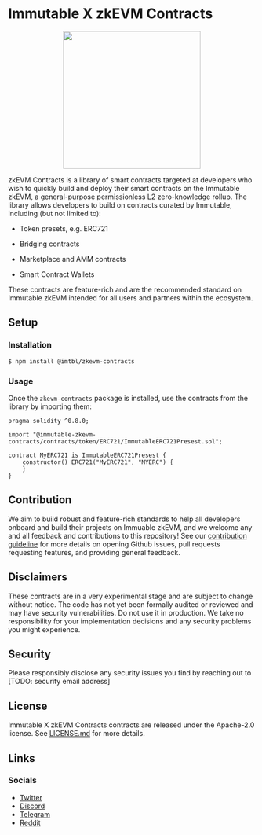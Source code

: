 # Immutable X zkEVM Contracts

<p align="center"><img src="https://cdn.dribbble.com/users/1299339/screenshots/7133657/media/837237d447d36581ebd59ec36d30daea.gif" width="280"/></p>

zkEVM Contracts is a library of smart contracts targeted at developers who wish to quickly build and deploy their smart contracts on the Immutable zkEVM, a general-purpose permissionless L2 zero-knowledge rollup. The library allows developers to build on contracts curated by Immutable, including (but not limited to):

* Token presets, e.g. ERC721

* Bridging contracts

* Marketplace and AMM contracts 

* Smart Contract Wallets 

These contracts are feature-rich and are the recommended standard on Immutable zkEVM intended for all users and partners within the ecosystem.

## Setup

### Installation

```
$ npm install @imtbl/zkevm-contracts
```

### Usage
Once the `zkevm-contracts` package is installed, use the contracts from the library by importing them:

```solidity
pragma solidity ^0.8.0;

import "@immutable-zkevm-contracts/contracts/token/ERC721/ImmutableERC721Presest.sol";

contract MyERC721 is ImmutableERC721Presest {
    constructor() ERC721("MyERC721", "MYERC") {
    }
}
```

## Contribution

We aim to build robust and feature-rich standards to help all developers onboard and build their projects on Immuable zkEVM, and we welcome any and all feedback and contributions to this repository! See our [contribution guideline](CONTRIBUTING.md) for more details on opening Github issues, pull requests requesting features, and providing general feedback.


## Disclaimers

These contracts are in a very experimental stage and are subject to change without notice. The code has not yet been formally audited or reviewed and may have security vulnerabilities. Do not use it in production. We take no responsibility for your implementation decisions and any security problems you might experience.

## Security

Please responsibly disclose any security issues you find by reaching out to [TODO: security email address]

## License

Immutable X zkEVM Contracts contracts are released under the Apache-2.0 license. See [LICENSE.md](LICENSE.md) for more details.

## Links

### Socials

- [Twitter](https://twitter.com/Immutable)
- [Discord](https://discord.gg/6GjgPkp464)
- [Telegram](https://t.me/immutablex)
- [Reddit](https://www.reddit.com/r/ImmutableX/)